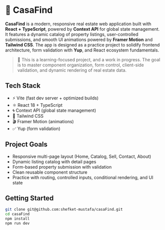 # 🏡 CasaFind

**CasaFind** is a modern, responsive real estate web application built with **React + TypeScript**, powered by **Context API** for global state management. It features a dynamic catalog of property listings, user-controlled submissions, and smooth UI animations powered by **Framer Motion** and **Tailwind CSS**. The app is designed as a practice project to solidify frontend architecture, form validation with **Yup**, and React ecosystem fundamentals.

> 🚧 This is a learning-focused project, and a work in progress. The goal is to master component organization, form control, client-side validation, and dynamic rendering of real estate data.

## Tech Stack

- ⚡ Vite (fast dev server + optimized builds)
- ⚛️ React 18 + TypeScript
- 🌀 Context API (global state management)
- 🎨 Tailwind CSS
- 🎬 Framer Motion (animations)
- ✅ Yup (form validation)

## Project Goals

- Responsive multi-page layout (Home, Catalog, Sell, Contact, About)
- Dynamic listing catalog with detail pages
- Form-based property submission with validation
- Clean reusable component structure
- Practice with routing, controlled inputs, conditional rendering, and UI state

## Getting Started

```bash
git clone git@github.com:shefket-mustafa/casaFind.git
cd casaFind
npm install
npm run dev
